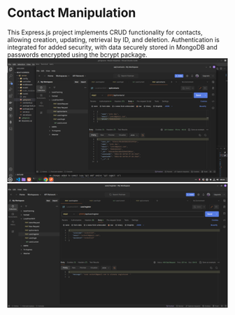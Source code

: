# Contact Manipulation


This Express.js project implements CRUD functionality for contacts, allowing creation, updating, retrieval by ID, and deletion. Authentication is integrated for added security, with data securely stored in MongoDB and passwords encrypted using the bcrypt package.
![screenshot 1](images/ss1.png)
![screenshot 2](images/ss2.png)

